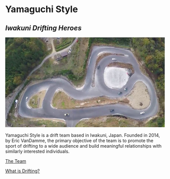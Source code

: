 # Yamaguchi Style
## _Iwakuni Drifting Heroes_
![Alt text](Track_Arial-View-768x432.jpg "Hadashi Tengoku, the home of Yamaguchi Style")

Yamaguchi Style is a drift team based in Iwakuni, Japan. Founded in 2014, by Eric VanDamme, the primary objective of the team is to promote the sport of drifting to a wide audience and build meaningful relationships with similarly interested individuals.

[The Team](bio.md)

[What is Drifting?](topic.md)

